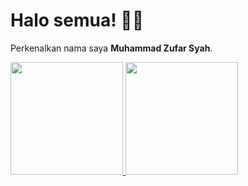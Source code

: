 
# Halo semua! 👋🏻

Perkenalkan nama saya **Muhammad Zufar Syah**.



<p align="left">
<a href="https://github.com/zufarsyah">
  <img height="180em" src="https://github-readme-stats-eight-theta.vercel.app/api?username=zufarsyah&show_icons=true&theme=algolia&include_all_commits=true&count_private=true"/>
  <img height="180em" src="https://github-readme-stats-eight-theta.vercel.app/api/top-langs/?username=zufarsyah&layout=compact&langs_count=8&theme=algolia"/>
</a>
</p>



<!--
**zufarsyah/zufarsyah** is a ✨ _special_ ✨ repository because its `README.md` (this file) appears on your GitHub profile.
### Hi there 👋
Here are some ideas to get you started:

- 🔭 I’m currently working on ...
- 🌱 I’m currently learning ...
- 👯 I’m looking to collaborate on ...
- 🤔 I’m looking for help with ...
- 💬 Ask me about ...
- 📫 How to reach me: ...
- 😄 Pronouns: ...
- ⚡ Fun fact: ...
-->
